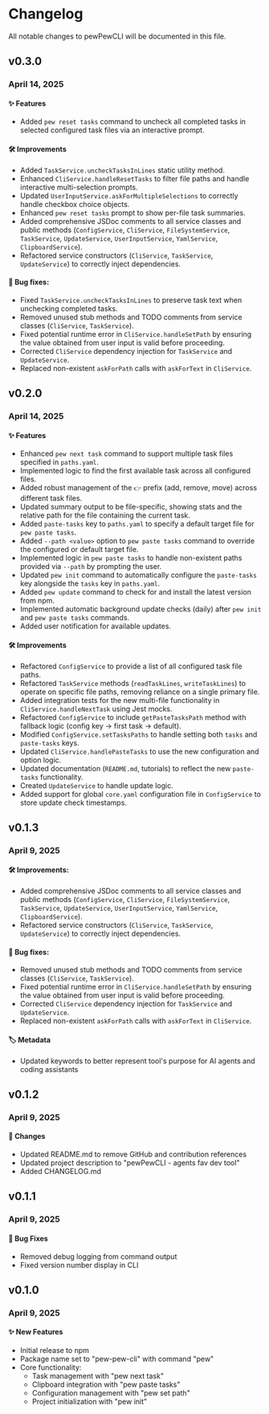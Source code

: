 # Changelog

All notable changes to pewPewCLI will be documented in this file.

## v0.3.0

### April 14, 2025

#### ✨ Features
- Added `pew reset tasks` command to uncheck all completed tasks in selected configured task files via an interactive prompt.

#### 🛠️ Improvements
- Added `TaskService.uncheckTasksInLines` static utility method.
- Enhanced `CliService.handleResetTasks` to filter file paths and handle interactive multi-selection prompts.
- Updated `UserInputService.askForMultipleSelections` to correctly handle checkbox choice objects.
- Enhanced `pew reset tasks` prompt to show per-file task summaries.
- Added comprehensive JSDoc comments to all service classes and public methods (`ConfigService`, `CliService`, `FileSystemService`, `TaskService`, `UpdateService`, `UserInputService`, `YamlService`, `ClipboardService`).
- Refactored service constructors (`CliService`, `TaskService`, `UpdateService`) to correctly inject dependencies.

#### 🐛 Bug fixes:
- Fixed `TaskService.uncheckTasksInLines` to preserve task text when unchecking completed tasks.
- Removed unused stub methods and TODO comments from service classes (`CliService`, `TaskService`).
- Fixed potential runtime error in `CliService.handleSetPath` by ensuring the value obtained from user input is valid before proceeding.
- Corrected `CliService` dependency injection for `TaskService` and `UpdateService`.
- Replaced non-existent `askForPath` calls with `askForText` in `CliService`.

## v0.2.0

### April 14, 2025

#### ✨ Features
- Enhanced `pew next task` command to support multiple task files specified in `paths.yaml`.
- Implemented logic to find the first available task across all configured files.
- Added robust management of the `👉` prefix (add, remove, move) across different task files.
- Updated summary output to be file-specific, showing stats and the relative path for the file containing the current task.
- Added `paste-tasks` key to `paths.yaml` to specify a default target file for `pew paste tasks`.
- Added `--path <value>` option to `pew paste tasks` command to override the configured or default target file.
- Implemented logic in `pew paste tasks` to handle non-existent paths provided via `--path` by prompting the user.
- Updated `pew init` command to automatically configure the `paste-tasks` key alongside the `tasks` key in `paths.yaml`.
- Added `pew update` command to check for and install the latest version from npm.
- Implemented automatic background update checks (daily) after `pew init` and `pew paste tasks` commands.
- Added user notification for available updates.

#### 🛠️ Improvements
- Refactored `ConfigService` to provide a list of all configured task file paths.
- Refactored `TaskService` methods (`readTaskLines`, `writeTaskLines`) to operate on specific file paths, removing reliance on a single primary file.
- Added integration tests for the new multi-file functionality in `CliService.handleNextTask` using Jest mocks.
- Refactored `ConfigService` to include `getPasteTasksPath` method with fallback logic (config key -> first task -> default).
- Modified `ConfigService.setTasksPaths` to handle setting both `tasks` and `paste-tasks` keys.
- Updated `CliService.handlePasteTasks` to use the new configuration and option logic.
- Updated documentation (`README.md`, tutorials) to reflect the new `paste-tasks` functionality.
- Created `UpdateService` to handle update logic.
- Added support for global `core.yaml` configuration file in `ConfigService` to store update check timestamps.

## v0.1.3

### April 9, 2025

#### 🛠️ Improvements:
- Added comprehensive JSDoc comments to all service classes and public methods (`ConfigService`, `CliService`, `FileSystemService`, `TaskService`, `UpdateService`, `UserInputService`, `YamlService`, `ClipboardService`).
- Refactored service constructors (`CliService`, `TaskService`, `UpdateService`) to correctly inject dependencies.

#### 🐛 Bug fixes:
- Removed unused stub methods and TODO comments from service classes (`CliService`, `TaskService`).
- Fixed potential runtime error in `CliService.handleSetPath` by ensuring the value obtained from user input is valid before proceeding.
- Corrected `CliService` dependency injection for `TaskService` and `UpdateService`.
- Replaced non-existent `askForPath` calls with `askForText` in `CliService`.

#### 🏷️ Metadata
- Updated keywords to better represent tool's purpose for AI agents and coding assistants

## v0.1.2

### April 9, 2025

#### 🔄 Changes
- Updated README.md to remove GitHub and contribution references
- Updated project description to "pewPewCLI - agents fav dev tool"
- Added CHANGELOG.md

## v0.1.1

### April 9, 2025

#### 🐛 Bug Fixes
- Removed debug logging from command output
- Fixed version number display in CLI

## v0.1.0

### April 9, 2025

#### ✨ New Features
- Initial release to npm
- Package name set to "pew-pew-cli" with command "pew"
- Core functionality:
  - Task management with "pew next task"
  - Clipboard integration with "pew paste tasks"
  - Configuration management with "pew set path"
  - Project initialization with "pew init" 